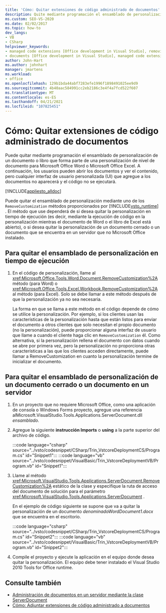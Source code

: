 ```yaml
---
title: 'Cómo: Quitar extensiones de código administrado de documentos'
description: Quite mediante programación el ensamblado de personalización de un documento o libro que forma parte de una personalización de nivel de documento para Microsoft Word o Excel.
ms.custom: SEO-VS-2020
ms.date: 02/02/2017
ms.topic: how-to
dev_langs:
- VB
- CSharp
helpviewer_keywords:
- managed code extensions [Office development in Visual Studio], removing
- documents [Office development in Visual Studio], managed code extensions
author: John-Hart
ms.author: johnhart
manager: jmartens
ms.workload:
- office
ms.openlocfilehash: 129b1bda44abf7283efe1996f1898491025ee9d9
ms.sourcegitcommit: 4b40aac584991cc2eb2186c3e4f4a7fcd522f607
ms.translationtype: MT
ms.contentlocale: es-ES
ms.lasthandoff: 04/21/2021
ms.locfileid: "107825451"
---
```

# <a name="how-to-remove-managed-code-extensions-from-documents"></a>Cómo: Quitar extensiones de código administrado de documentos
  Puede quitar mediante programación el ensamblado de personalización de un documento o libro que forma parte de una personalización de nivel de documento para Microsoft Office Word o Microsoft Office Excel. A continuación, los usuarios pueden abrir los documentos y ver el contenido, pero cualquier interfaz de usuario personalizada (UI) que agregue a los documentos no aparecerá y el código no se ejecutará.

 [!INCLUDE[appliesto_alldoc](../vsto/includes/appliesto-alldoc-md.md)]

 Puede quitar el ensamblado de personalización mediante uno de los `RemoveCustomization` métodos proporcionados por [!INCLUDE[vsto_runtime](../vsto/includes/vsto-runtime-md.md)] . El método que use dependerá de si desea quitar la personalización en tiempo de ejecución (es decir, mediante la ejecución de código en la personalización mientras el documento de Word o el libro de Excel está abierto), o si desea quitar la personalización de un documento cerrado o un documento que se encuentra en un servidor que no Microsoft Office instalado.

## <a name="to-remove-the-customization-assembly-at-run-time"></a>Para quitar el ensamblado de personalización en tiempo de ejecución

1. En el código de personalización, llame al <xref:Microsoft.Office.Tools.Word.Document.RemoveCustomization%2A> método (para Word) o <xref:Microsoft.Office.Tools.Excel.Workbook.RemoveCustomization%2A> al método (para Excel). Solo se debe llamar a este método después de que la personalización ya no sea necesaria.

     La forma en que se llama a este método en el código depende de cómo se utilice la personalización. Por ejemplo, si los clientes usan las características de la personalización hasta que están listos para enviar el documento a otros clientes que solo necesitan el propio documento (no la personalización), puede proporcionar alguna interfaz de usuario que llame a cuando el cliente haga clic en `RemoveCustomization` él. Como alternativa, si la personalización rellena el documento con datos cuando se abre por primera vez, pero la personalización no proporciona otras características a las que los clientes acceden directamente, puede llamar a RemoveCustomization en cuanto la personalización termine de inicializar el documento.

## <a name="to-remove-the-customization-assembly-from-a-closed-document-or-a-document-on-a-server"></a>Para quitar el ensamblado de personalización de un documento cerrado o un documento en un servidor

1. En un proyecto que no requiere Microsoft Office, como una aplicación de consola o Windows Forms proyecto, agregue una referencia alMicrosoft.VisualStudio.Tools.Applications.ServerDocument.dll *ensamblado.*

2. Agregue la siguiente **instrucción Imports** o **using** a la parte superior del archivo de código.

     :::code language="csharp" source="../vsto/codesnippet/CSharp/Trin_VstcoreDeploymentCS/Program.cs" id="Snippet1":::
     :::code language="vb" source="../vsto/codesnippet/VisualBasic/Trin_VstcoreDeploymentVB/Program.vb" id="Snippet1":::

3. Llame al método <xref:Microsoft.VisualStudio.Tools.Applications.ServerDocument.RemoveCustomization%2A> estático de la clase y especifique la ruta de acceso del documento de solución para el parámetro <xref:Microsoft.VisualStudio.Tools.Applications.ServerDocument> .

     En el ejemplo de código siguiente se supone que va a quitar la personalización de un documento *denominadoWordDocument1.docx* que se encuentra en el escritorio.

     :::code language="csharp" source="../vsto/codesnippet/CSharp/Trin_VstcoreDeploymentCS/Program.cs" id="Snippet2":::
     :::code language="vb" source="../vsto/codesnippet/VisualBasic/Trin_VstcoreDeploymentVB/Program.vb" id="Snippet2":::

4. Compile el proyecto y ejecute la aplicación en el equipo donde desea quitar la personalización. El equipo debe tener instalado el Visual Studio 2010 Tools for Office runtime.

## <a name="see-also"></a>Consulte también
- [Administración de documentos en un servidor mediante la clase ServerDocument](../vsto/managing-documents-on-a-server-by-using-the-serverdocument-class.md)
- [Cómo: Adjuntar extensiones de código administrado a documentos](../vsto/how-to-attach-managed-code-extensions-to-documents.md)
